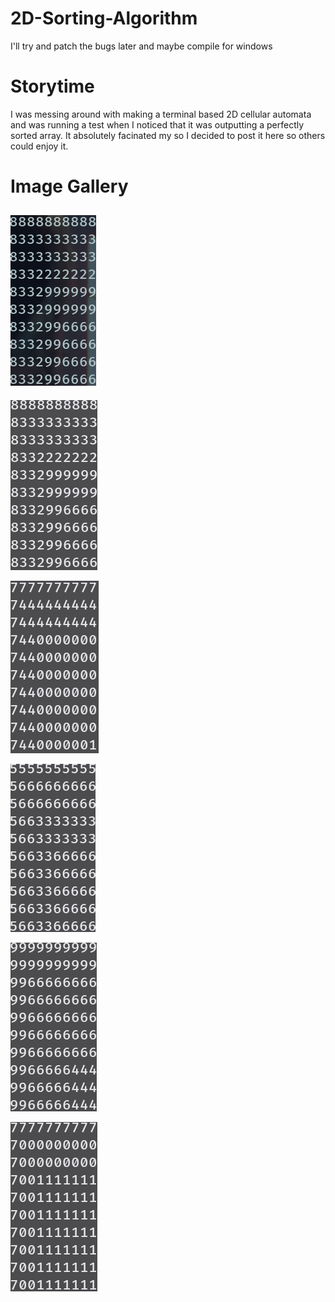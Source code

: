 # 2D-Sorting-Algorithm
I'll try and patch the bugs later and maybe compile for windows

# Storytime
I was messing around with making a terminal based 2D cellular automata and was running a test when I noticed that it was outputting a perfectly sorted array.
It absolutely facinated my so I decided to post it here so others could enjoy it.

# Image Gallery
## ![Sorting Algo Image 1](https://github.com/shadow64321/2D-Sorting-Algorithm/blob/main/Screenshots/1.png?raw=true)

![Sorting Algo Image 2](https://github.com/shadow64321/2D-Sorting-Algorithm/blob/main/Screenshots/2.png?raw=true)

![Sorting Algo Image 3](https://github.com/shadow64321/2D-Sorting-Algorithm/blob/main/Screenshots/3.png?raw=true)

![Sorting Algo Image 4](https://github.com/shadow64321/2D-Sorting-Algorithm/blob/main/Screenshots/4.png?raw=true)

![Sorting Algo Image 5](https://github.com/shadow64321/2D-Sorting-Algorithm/blob/main/Screenshots/5.png?raw=true)

![Sorting Algo Image 6](https://github.com/shadow64321/2D-Sorting-Algorithm/blob/main/Screenshots/6.png?raw=true)
